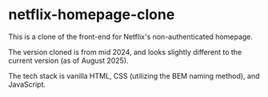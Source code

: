 # netflix-homepage-clone
This is a clone of the front-end for Netflix's non-authenticated homepage.

The version cloned is from mid 2024, and looks slightly different to the current version (as of August 2025).

The tech stack is vanilla HTML, CSS (utilizing the BEM naming method), and JavaScript.
